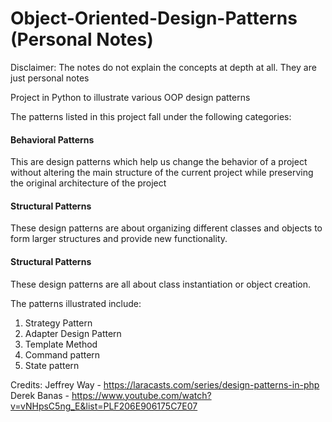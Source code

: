 # Object-Oriented-Design-Patterns (Personal Notes)
Disclaimer: The notes do not explain the concepts at depth at all. They are just personal notes

Project in Python to illustrate various OOP design patterns

The patterns listed in this project fall under the following categories:

#### Behavioral Patterns
This are design patterns which help us change the behavior of a project without altering the main structure of the current project while preserving the original architecture of the project

#### Structural Patterns
These design patterns are about organizing different classes and objects to form larger structures and provide new functionality.

#### Structural Patterns
These design patterns are all about class instantiation or object creation.

The patterns illustrated include:
1. Strategy Pattern
2. Adapter Design Pattern
3. Template Method
4. Command pattern
5. State pattern

Credits:
Jeffrey Way - https://laracasts.com/series/design-patterns-in-php
Derek Banas - https://www.youtube.com/watch?v=vNHpsC5ng_E&list=PLF206E906175C7E07
